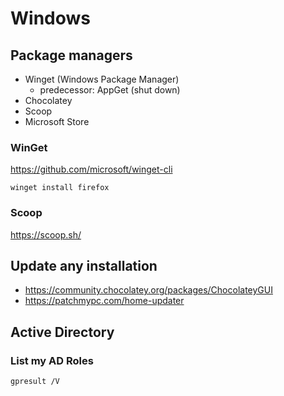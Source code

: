 # Windows

## Package managers

- Winget (Windows Package Manager)
  - predecessor: AppGet (shut down)
- Chocolatey
- Scoop
- Microsoft Store

### WinGet

<https://github.com/microsoft/winget-cli>

`winget install firefox`

### Scoop

<https://scoop.sh/>

## Update any installation

- <https://community.chocolatey.org/packages/ChocolateyGUI>
- <https://patchmypc.com/home-updater>

## Active Directory

### List my AD Roles

`gpresult /V`
